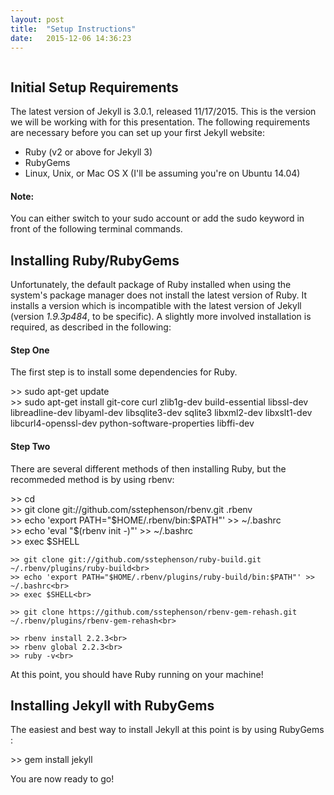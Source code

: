 ```yaml
---
layout: post
title:  "Setup Instructions"
date:   2015-12-06 14:36:23
---
```


<span class="image featured"><img src="/images/setup.png" alt=""></span>

Initial Setup Requirements
---------------------

The latest version of Jekyll is 3.0.1, released 11/17/2015. This is the version we will be working with for this presentation. The following requirements are necessary before you can set up your first Jekyll website:

* Ruby (v2 or above for Jekyll 3)
* RubyGems
* Linux, Unix, or Mac OS X (I'll be assuming you're on Ubuntu 14.04)

#### Note:

You can either switch to your sudo account or add the sudo keyword in front of the following terminal commands.

Installing Ruby/RubyGems
---------------------

Unfortunately, the default package of Ruby installed when using the system's package manager does not install the latest version of Ruby. It installs a version which is incompatible with the latest version of Jekyll (version <i>1.9.3p484</i>, to be specific). A slightly more involved installation is required, as described in the following:
<br>

#### Step One
The first step is to install some dependencies for Ruby.
<p>
    >> sudo apt-get update <br>
    >> sudo apt-get install git-core curl zlib1g-dev build-essential libssl-dev
libreadline-dev libyaml-dev libsqlite3-dev sqlite3 libxml2-dev libxslt1-dev
libcurl4-openssl-dev python-software-properties libffi-dev
</p>

#### Step Two
There are several different methods of then installing Ruby, but the recommeded method is by using rbenv: 
<p>
    >> cd<br>
    >> git clone git://github.com/sstephenson/rbenv.git .rbenv<br>
    >> echo 'export PATH="$HOME/.rbenv/bin:$PATH"' >> ~/.bashrc<br>
    >> echo 'eval "$(rbenv init -)"' >> ~/.bashrc<br>
    >> exec $SHELL<br>

    >> git clone git://github.com/sstephenson/ruby-build.git ~/.rbenv/plugins/ruby-build<br>
    >> echo 'export PATH="$HOME/.rbenv/plugins/ruby-build/bin:$PATH"' >> ~/.bashrc<br>
    >> exec $SHELL<br>

    >> git clone https://github.com/sstephenson/rbenv-gem-rehash.git ~/.rbenv/plugins/rbenv-gem-rehash<br>

    >> rbenv install 2.2.3<br>
    >> rbenv global 2.2.3<br>
    >> ruby -v<br>
</p>

At this point, you should have Ruby running on your machine!


Installing Jekyll with RubyGems
---------------------

The easiest and best way to install Jekyll at this point is by using RubyGems :
<p>
    >> gem install jekyll<br>
</p>

You are now ready to go!

